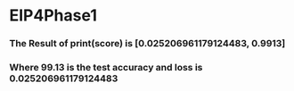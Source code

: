# EIP4Phase1

### The Result of print(score) is [0.025206961179124483, 0.9913]
### Where  99.13 is the test accuracy and loss is 0.025206961179124483
